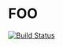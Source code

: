 # FOO
[![Build Status](https://api.travis-ci.org/strangepleasures/foo.svg?branch=master)](https://travis-ci.org/strangepleasures/foo/branches)